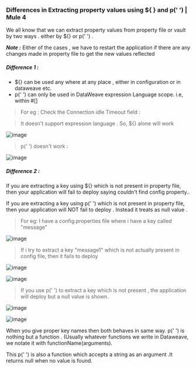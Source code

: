 ### Differences in Extracting property values using $​{ } and p('​ '​) | Mule 4 

We all know that we can extract property values from property file or vault by two ways . either by ${} or p(' ') .

**_Note :_**  Either of the cases , we have to restart the application if there are any changes made in property file to get the new values reflected

##### _Difference 1 :_

- ${} can be used any where at any place , either in configuration or in dataweave etc.
- p(' ') can only be used in DataWeave expression Language scope. i.e, within #[]

> For eg : Check the Connection idle Timeout field :

> It doesn't support expression language . So, ${} alone will work

![image](https://github.com/user-attachments/assets/c43a732d-4617-43e6-a184-de2e78ebffce)

> p(' ') doesn't work :

![image](https://github.com/user-attachments/assets/cc21b2d1-0672-4607-9f12-a5be8f14e96f)

##### _Difference 2 :_

If you are extracting a key using ${} which is not present in property file, then your application will fail to deploy saying couldn't find config property..

If you are extracting a key using p(' ') which is not present in property file, then your application will NOT fail to deploy . Instead it treats as null value .

> For eg: I have a config.properties file where i have a key called "message"

![image](https://github.com/user-attachments/assets/abfaeb82-a7cb-4235-9abf-aab6c73cf3ab)

> If i try to extract a key "message1" which is not actually present in config file, then it fails to deploy

![image](https://github.com/user-attachments/assets/37611395-3e92-4a09-81ce-d6e8c564f26a)

![image](https://github.com/user-attachments/assets/6f70fabe-da36-410d-815a-2f665b29055e)

> If you use p(' ') to extract a key which is not present , the application will deploy but a null value is shown.

![image](https://github.com/user-attachments/assets/e029fa56-d150-4e5e-b309-25ea333bcf81)

![image](https://github.com/user-attachments/assets/ece68027-bfef-40ae-a119-c33cd3133a8b)

When you give proper key names then both behaves in same way. p(' ') is nothing but a function . (Usually whatever functions we write in Dataweave, we notate it with functionName(arguments).

This p(' ') is also a function which accepts a string as an argument .It returns null when no value is found.

